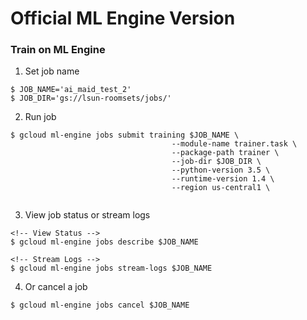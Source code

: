 # Official ML Engine Version

### Train on ML Engine
1. Set job name
```
$ JOB_NAME='ai_maid_test_2'
$ JOB_DIR='gs://lsun-roomsets/jobs/'
```
2. Run job
```
$ gcloud ml-engine jobs submit training $JOB_NAME \
                                    --module-name trainer.task \
                                    --package-path trainer \
                                    --job-dir $JOB_DIR \
                                    --python-version 3.5 \
                                    --runtime-version 1.4 \
                                    --region us-central1 \


```
3. View job status or stream logs
```
<!-- View Status -->
$ gcloud ml-engine jobs describe $JOB_NAME

<!-- Stream Logs -->
$ gcloud ml-engine jobs stream-logs $JOB_NAME
```

4. Or cancel a job
```
$ gcloud ml-engine jobs cancel $JOB_NAME
```

